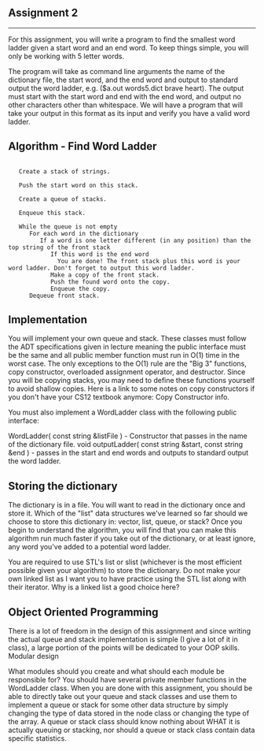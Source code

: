 Assignment 2
------------
------------

For this assignment, you will write a program to find the smallest word ladder given a start word and an end word. To keep things simple, you will only be working with 5 letter words.

The program will take as command line arguments the name of the dictionary file, the start word, and the end word and output to standard output the word ladder, e.g. ($a.out words5.dict brave heart). The output must start with the start word and end with the end word, and output no other characters other than whitespace. We will have a program that will take your output in this format as its input and verify you have a valid word ladder.

Algorithm - Find Word Ladder
----------------------------
<pre><code>
   Create a stack of strings.  <br />
   Push the start word on this stack.  <br />
   Create a queue of stacks.  <br />
   Enqueue this stack.

   While the queue is not empty
      For each word in the dictionary
         If a word is one letter different (in any position) than the top string of the front stack
            If this word is the end word
              You are done! The front stack plus this word is your word ladder. Don't forget to output this word ladder.
            Make a copy of the front stack.
            Push the found word onto the copy.
            Enqueue the copy.
      Dequeue front stack.</code></pre>

Implementation
--------------

You will implement your own queue and stack. These classes must follow the ADT specifications given in lecture meaning the public interface must be the same and all public member function must run in O(1) time in the worst case. The only exceptions to the O(1) rule are the "Big 3" functions, copy constructor, overloaded assignment operator, and destructor. Since you will be copying stacks, you may need to define these functions yourself to avoid shallow copies. Here is a link to some notes on copy constructors if you don't have your CS12 textbook anymore: Copy Constructor info.

You must also implement a WordLadder class with the following public interface:

WordLadder( const string &listFile ) - Constructor that passes in the name of the dictionary file.
void outputLadder( const string &start, const string &end ) - passes in the start and end words and outputs to standard output the word ladder.

Storing the dictionary
----------------------

The dictionary is in a file. You will want to read in the dictionary once and store it. Which of the "list" data structures we've learned so far should we choose to store this dictionary in: vector, list, queue, or stack? Once you begin to understand the algorithm, you will find that you can make this algorithm run much faster if you take out of the dictionary, or at least ignore, any word you've added to a potential word ladder.

You are required to use STL's list or slist (whichever is the most efficient possible given your algorithm) to store the dictionary. Do not make your own linked list as I want you to have practice using the STL list along with their iterator. Why is a linked list a good choice here?

Object Oriented Programming
---------------------------

There is a lot of freedom in the design of this assignment and since writing the actual queue and stack implementation is simple (I give a lot of it in class), a large portion of the points will be dedicated to your OOP skills.
Modular design

What modules should you create and what should each module be responsible for? You should have several private member functions in the WordLadder class. When you are done with this assignment, you should be able to directly take out your queue and stack classes and use them to implement a queue or stack for some other data structure by simply changing the type of data stored in the node class or changing the type of the array. A queue or stack class should know nothing about WHAT it is actually queuing or stacking, nor should a queue or stack class contain data specific statistics.
